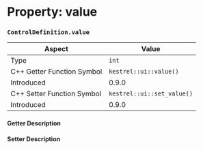 
# Property: value
### `ControlDefinition.value`

| Aspect | Value |
| --- | --- |
| Type | `int` |
| C++ Getter Function Symbol | `kestrel::ui::value()` |
| Introduced | 0.9.0 |
| C++ Setter Function Symbol | `kestrel::ui::set_value()` |
| Introduced | 0.9.0 |

#### Getter Description

#### Setter Description

